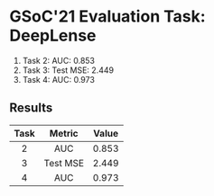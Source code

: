 # GSoC'21 Evaluation Task: DeepLense

1. Task 2: AUC: 0.853
2. Task 3: Test MSE: 2.449
3. Task 4: AUC: 0.973

## Results

| Task | Metric | Value  |
| :---:   | :-: | :-: |
| 2 | AUC | 0.853 |
| 3 | Test MSE | 2.449 |
| 4 | AUC | 0.973 |
